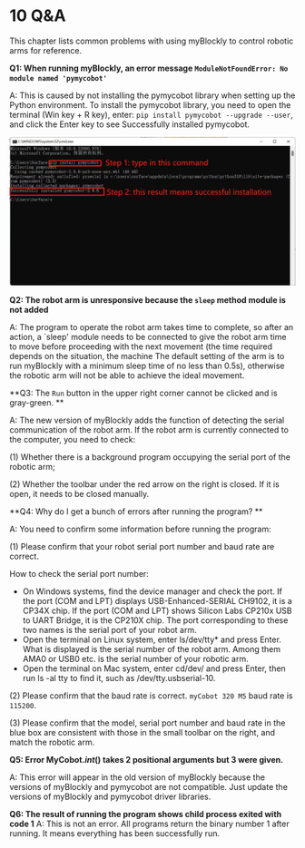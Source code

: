 # 10 Q&A

This chapter lists common problems with using myBlockly to control robotic arms for reference.

**Q1: When running myBlockly, an error message `ModuleNotFoundError: No module named 'pymycobot'`**

A: This is caused by not installing the pymycobot library when setting up the Python environment. To install the pymycobot library, you need to open the terminal (Win key + R key), enter: `pip install pymycobot --upgrade --user`, and click the Enter key to see Successfully installed pymycobot.

<img src="./img/Q&A/pymycobotinstallation.jpg" style="zoom: 50%;" />



**Q2: The robot arm is unresponsive because the `sleep` method module is not added**

A: The program to operate the robot arm takes time to complete, so after an action, a `sleep' module needs to be connected to give the robot arm time to move before proceeding with the next movement (the time required depends on the situation, the machine The default setting of the arm is to run myBlockly with a minimum sleep time of no less than 0.5s), otherwise the robotic arm will not be able to achieve the ideal movement.



**Q3: The `Run` button in the upper right corner cannot be clicked and is gray-green. **

A: The new version of myBlockly adds the function of detecting the serial communication of the robot arm. If the robot arm is currently connected to the computer, you need to check:

(1) Whether there is a background program occupying the serial port of the robotic arm;

(2) Whether the toolbar under the red arrow on the right is closed. If it is open, it needs to be closed manually.



**Q4: Why do I get a bunch of errors after running the program? **

A: You need to confirm some information before running the program:

(1) Please confirm that your robot serial port number and baud rate are correct.

 How to check the serial port number:

* On Windows systems, find the device manager and check the port.
   If the port (COM and LPT) displays USB-Enhanced-SERIAL CH9102, it is a CP34X chip.
   If the port (COM and LPT) shows Silicon Labs CP210x USB to UART Bridge, it is the CP210X chip. The port corresponding to these two names is the serial port of your robot arm.
* Open the terminal on Linux system, enter ls/dev/tty* and press Enter. What is displayed is the serial number of the robot arm. Among them AMA0 or USB0
   etc. is the serial number of your robotic arm.
* Open the terminal on Mac system, enter cd/dev/ and press Enter, then run ls -al tty to find it, such as /dev/tty.usbserial-10.

(2) Please confirm that the baud rate is correct. `myCobot 320 M5` baud rate is `115200`.

(3) Please confirm that the model, serial port number and baud rate in the blue box are consistent with those in the small toolbar on the right, and match the robotic arm.



**Q5: Error MyCobot._int_() takes 2 positional arguments but 3 were given.**

A: This error will appear in the old version of myBlockly because the versions of myBlockly and pymycobot are not compatible. Just update the versions of myBlockly and pymycobot driver libraries.



**Q6: The result of running the program shows child process exited with code 1**
A: This is not an error. All programs return the binary number 1 after running. It means everything has been successfully run.


